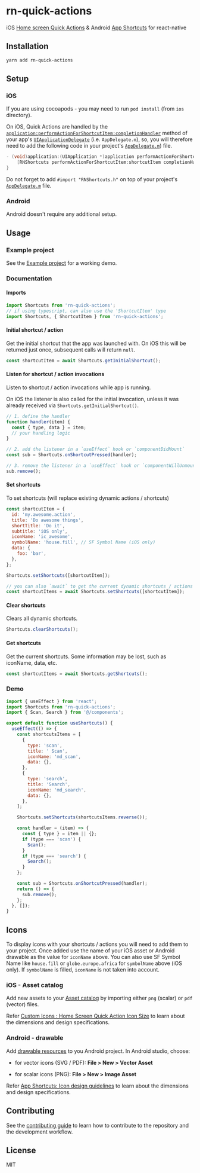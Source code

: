 # rn-quick-actions

iOS [Home screen Quick Actions](https://developer.apple.com/design/human-interface-guidelines/ios/system-capabilities/home-screen-actions/) & Android [App Shortcuts](https://developer.android.com/guide/topics/ui/shortcuts/creating-shortcuts) for react-native

## Installation

```bash
yarn add rn-quick-actions
```

## Setup

### iOS

If you are using cocoapods - you may need to run `pod install` (from `ios` directory).

On iOS, Quick Actions are handled by the
[`application:performActionForShortcutItem:completionHandler`](https://developer.apple.com/documentation/uikit/uiapplicationdelegate/1622935-application?language=objc)
method of your app's [`UIApplicationDelegate`](https://developer.apple.com/documentation/uikit/uiapplicationdelegate) (i.e. `AppDelegate.m`),
so, you will therefore need to add the following code in your
project's [`AppDelegate.m`](./example/ios/ShortcutsExample/AppDelegate.m)) file.

```objective-c
- (void)application:(UIApplication *)application performActionForShortcutItem:(UIApplicationShortcutItem *)shortcutItem completionHandler:(void (^)(BOOL))completionHandler {
    [RNShortcuts performActionForShortcutItem:shortcutItem completionHandler:completionHandler];
}
```

Do not forget to add `#import "RNShortcuts.h"` on top of your project's [`AppDelegate.m`](./example/ios/ShortcutsExample/AppDelegate.m) file.

### Android

Android doesn't require any additional setup.

## Usage

### Example project

See the [Example project](./example/README.md) for a working demo.

### Documentation

#### Imports

```js
import Shortcuts from 'rn-quick-actions';
// if using typescript, can also use the 'ShortcutItem' type
import Shortcuts, { ShortcutItem } from 'rn-quick-actions';
```

#### Initial shortcut / action

Get the initial shortcut that the app was launched with. On iOS this will be returned just once, subsequent calls will return `null`.

```js
const shortcutItem = await Shortcuts.getInitialShortcut();
```

#### Listen for shortcut / action invocations

Listen to shortcut / action invocations while app is running.

On iOS the listener is also called for the initial
invocation, unless it was already received via `Shortcuts.getInitialShortcut()`.

```js
// 1. define the handler
function handler(item) {
  const { type, data } = item;
  // your handling logic
}

// 2. add the listener in a `useEffect` hook or `componentDidMount`
const sub = Shortcuts.onShortcutPressed(handler);

// 3. remove the listener in a `useEffect` hook or `componentWillUnmount`
sub.remove();
```

#### Set shortcuts

To set shortcuts (will replace existing dynamic actions / shortcuts)

```js
const shortcutItem = {
  id: 'my.awesome.action',
  title: 'Do awesome things',
  shortTitle: 'Do it',
  subtitle: 'iOS only',
  iconName: 'ic_awesome',
  symbolName: 'house.fill', // SF Symbol Name (iOS only)
  data: {
    foo: 'bar',
  },
};

Shortcuts.setShortcuts([shortcutItem]);

// you can also `await` to get the current dynamic shortcuts / actions
const shortcutItems = await Shortcuts.setShortcuts([shortcutItem]);
```

#### Clear shortcuts

Clears all dynamic shortcuts.

```js
Shortcuts.clearShortcuts();
```

#### Get shortcuts

Get the current shortcuts. Some information may be lost, such as iconName, data,
etc.

```js
const shortcutItems = await Shortcuts.getShortcuts();
```

### Demo

```js
import { useEffect } from 'react';
import Shortcuts from 'rn-quick-actions';
import { Scan, Search } from '@/components';

export default function useShortcuts() {
  useEffect(() => {
    const shortcutsItems = [
      {
        type: 'scan',
        title: ' Scan',
        iconName: 'md_scan',
        data: {},
      },
      {
        type: 'search',
        title: 'Search',
        iconName: 'md_search',
        data: {},
      },
    ];

    Shortcuts.setShortcuts(shortcutsItems.reverse());

    const handler = (item) => {
      const { type } = item || {};
      if (type === 'scan') {
        Scan();
      }
      if (type === 'search') {
        Search();
      }
    };

    const sub = Shortcuts.onShortcutPressed(handler);
    return () => {
      sub.remove();
    };
  }, []);
}
```

## Icons

To display icons with your shortcuts / actions you will need to add them to your
project. Once added use the name of your iOS asset or Android drawable as the
value for `iconName` above. You can also use SF Symbol Name like `house.fill`
or `globe.europe.africa` for `symbolName` above (iOS only). If `symbolName` is
filled, `iconName` is not taken into account.

### iOS - Asset catalog

Add new assets to your [Asset catalog](https://developer.apple.com/library/archive/documentation/ToolsLanguages/Conceptual/Xcode_Overview/AddingImages.html) by importing either `png` (scalar) or
`pdf` (vector) files.

Refer
[Custom Icons : Home Screen Quick Action Icon
Size](https://developer.apple.com/design/human-interface-guidelines/home-screen-quick-actions)
to learn about the dimensions and design specifications.

### Android - drawable

Add [drawable resources](https://developer.android.com/studio/write/resource-manager) to you Android project. In Android studio, choose:

- for vector icons (SVG / PDF): **File > New > Vector Asset**

- for scalar icons (PNG): **File > New > Image Asset**

Refer
[App Shortcuts: Icon design
guidelines](https://commondatastorage.googleapis.com/androiddevelopers/shareables/design/app-shortcuts-design-guidelines.pdf)
to learn about the dimensions and design specifications.

## Contributing

See the [contributing guide](CONTRIBUTING.md) to learn how to contribute to the repository and the development workflow.

## License

MIT

